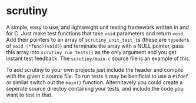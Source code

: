 # scrutiny
A simple, easy to use, and lightweight unit testing framework written in and for C. Just make test functions that take `void` parameters and return `void`. Add their pointers to an array of `scrutiny_unit_test_t`s (these are `typedef`s of `void (*func)(void)`) and terminate the array with a NULL pointer, pass this array into `scrutiny_run_tests()` as the only argument and you get instant test feedback. The `scrutiny/main.c` source file is an example of this. 

To add scrutiny to your own projects just include the header and compile with the given c source file. To run tests it may be benificial to use a `#ifdef` or similar switch out the `main()` function. Alternitavely you could create a seperate source directoy containing your tests, and include the code you want to test in that.
